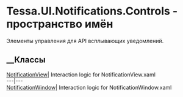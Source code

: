 # Tessa.UI.Notifications.Controls - пространство имён
Элементы управления для API всплывающих уведомлений.
##  __Классы
[NotificationView](T_Tessa_UI_Notifications_Controls_NotificationView.htm)|
Interaction logic for NotificationView.xaml  
---|---  
[NotificationWindow](T_Tessa_UI_Notifications_Controls_NotificationWindow.htm)|
Interaction logic for NotificationWindow.xaml
